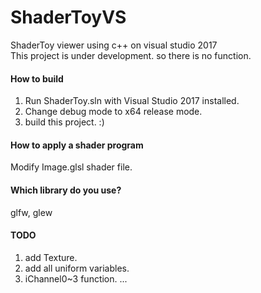 # ShaderToyVS
ShaderToy viewer using c++ on visual studio 2017  
This project is under development. so there is no function.  

#### How to build
1. Run ShaderToy.sln with Visual Studio 2017 installed.  
2. Change debug mode to x64 release mode.  
3. build this project. :)

#### How to apply a shader program
Modify Image.glsl shader file.

#### Which library do you use?
glfw, glew


#### TODO
1. add Texture.
2. add all uniform variables.
3. iChannel0~3 function.
...
